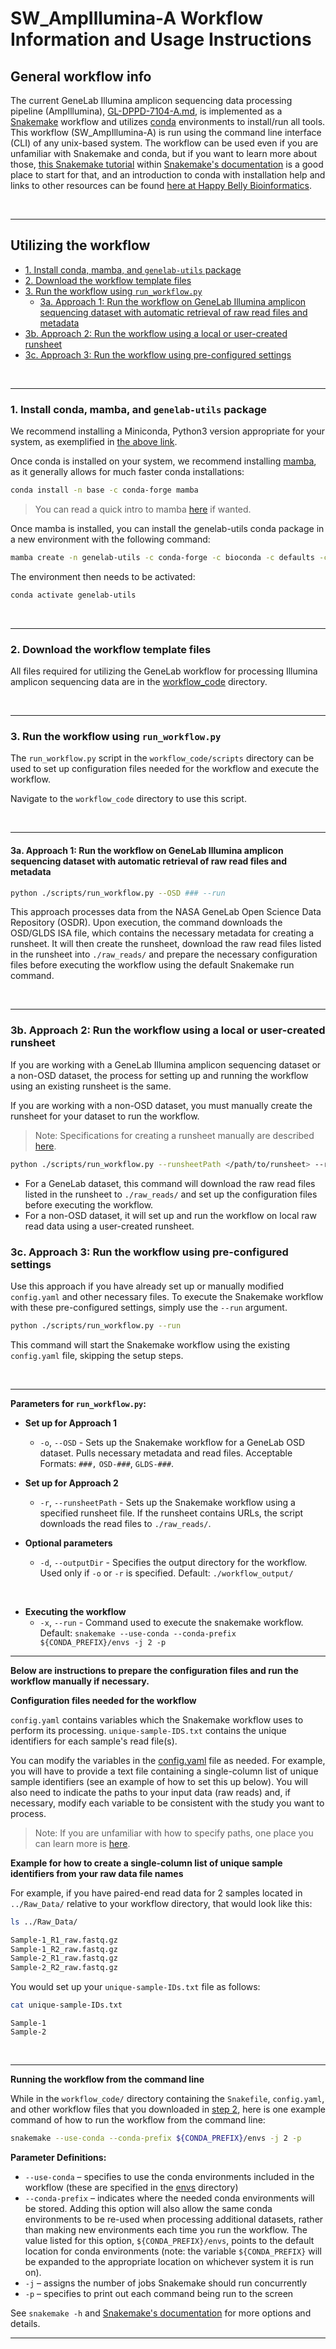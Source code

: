 # SW_AmpIllumina-A Workflow Information and Usage Instructions <!-- omit in toc -->


## General workflow info <!-- omit in toc -->
The current GeneLab Illumina amplicon sequencing data processing pipeline (AmpIllumina), [GL-DPPD-7104-A.md](../../Pipeline_GL-DPPD-7104_Versions/GL-DPPD-7104-A.md), is implemented as a [Snakemake](https://snakemake.readthedocs.io/en/stable/) workflow and utilizes [conda](https://docs.conda.io/en/latest/) environments to install/run all tools. This workflow (SW_AmpIllumina-A) is run using the command line interface (CLI) of any unix-based system. The workflow can be used even if you are unfamiliar with Snakemake and conda, but if you want to learn more about those, [this Snakemake tutorial](https://snakemake.readthedocs.io/en/stable/tutorial/tutorial.html) within [Snakemake's documentation](https://snakemake.readthedocs.io/en/stable/) is a good place to start for that, and an introduction to conda with installation help and links to other resources can be found [here at Happy Belly Bioinformatics](https://astrobiomike.github.io/unix/conda-intro).  

<br>

---

## Utilizing the workflow <!-- omit in toc -->

- [1. Install conda, mamba, and `genelab-utils` package](#1-install-conda-mamba-and-genelab-utils-package)
- [2. Download the workflow template files](#2-download-the-workflow-template-files)
- [3. Run the workflow using `run_workflow.py`](#3-run-the-workflow-using-run_workflowpy)
  - [3a. Approach 1: Run the workflow on GeneLab Illumina amplicon sequencing dataset with automatic retrieval of raw read files and metadata](#3a-approach-1-run-the-workflow-on-genelab-illumina-amplicon-sequencing-dataset-with-automatic-retrieval-of-raw-read-files-and-metadata)
- [3b. Approach 2: Run the workflow using a local or user-created runsheet](#3b-approach-2-run-the-workflow-using-a-local-or-user-created-runsheet)
- [3c. Approach 3: Run the workflow using pre-configured settings](#3c-approach-3-run-the-workflow-using-pre-configured-settings)


<br>

___

### 1. Install conda, mamba, and `genelab-utils` package
We recommend installing a Miniconda, Python3 version appropriate for your system, as exemplified in [the above link](https://astrobiomike.github.io/unix/conda-intro#getting-and-installing-conda).  

Once conda is installed on your system, we recommend installing [mamba](https://github.com/mamba-org/mamba#mamba), as it generally allows for much faster conda installations:

```bash
conda install -n base -c conda-forge mamba
```

> You can read a quick intro to mamba [here](https://astrobiomike.github.io/unix/conda-intro#bonus-mamba-no-5) if wanted.

Once mamba is installed, you can install the genelab-utils conda package in a new environment with the following command:

```bash
mamba create -n genelab-utils -c conda-forge -c bioconda -c defaults -c astrobiomike 'genelab-utils>=1.1.02'
```

The environment then needs to be activated:

```bash
conda activate genelab-utils
```

<br>

___

### 2. Download the workflow template files
All files required for utilizing the GeneLab workflow for processing Illumina amplicon sequencing data are in the [workflow_code](workflow_code) directory. 

<!-- To get a copy of the latest SW_AmpIllumina-A version on to your system, run the following command:

```bash
GL-get-workflow Amplicon-Illumina
```

This downloaded the workflow into a directory called `SW_AmpIllumina-*/`, with the workflow version number at the end.

> Note: If wanting an earlier version, the wanted version can be provided as an optional argument like so:
> ```bash
> GL-get-workflow Amplicon-Illumina --wanted-version 1.0.0
> ``` -->
>

<br>

___

### 3. Run the workflow using `run_workflow.py`

The `run_workflow.py` script in the `workflow_code/scripts` directory can be used to set up configuration files needed for the workflow and execute the workflow.

Navigate to the `workflow_code` directory to use this script.

<br>

___

#### 3a. Approach 1: Run the workflow on GeneLab Illumina amplicon sequencing dataset with automatic retrieval of raw read files and metadata

```bash
python ./scripts/run_workflow.py --OSD ### --run
```

This approach processes data from the NASA GeneLab Open Science Data Repository (OSDR). Upon execution, the command downloads the OSD/GLDS ISA file, which contains the necessary metadata for creating a runsheet. It will then create the runsheet, download the raw read files listed in the runsheet into `./raw_reads/` and prepare the necessary configuration files before executing the workflow using the default Snakemake run command.

<br>

___

### 3b. Approach 2: Run the workflow using a local or user-created runsheet

If you are working with a GeneLab Illumina amplicon sequencing dataset or a non-OSD dataset, the process for setting up and running the workflow using an existing runsheet is the same.

If you are working with a non-OSD dataset, you must manually create the runsheet for your dataset to run the workflow.

> Note: Specifications for creating a runsheet manually are described [here](examples/runsheet/README.md).

```bash
python ./scripts/run_workflow.py --runsheetPath </path/to/runsheet> --run
```

- For a GeneLab dataset, this command will download the raw read files listed in the runsheet to `./raw_reads/` and set up the configuration files before executing the workflow.
- For a non-OSD dataset, it will set up and run the workflow on local raw read data using a user-created runsheet.

### 3c. Approach 3: Run the workflow using pre-configured settings

Use this approach if you have already set up or manually modified `config.yaml` and other necessary files. To execute the Snakemake workflow with these pre-configured settings, simply use the `--run` argument.

```bash
python ./scripts/run_workflow.py --run
```

This command will start the Snakemake workflow using the existing `config.yaml` file, skipping the setup steps.

<br>

___

**Parameters for `run_workflow.py`:**


- **Set up for Approach 1**

  - `-o`, `--OSD` - Sets up the Snakemake workflow for a GeneLab OSD dataset. Pulls necessary metadata and read files. Acceptable Formats: `###,` `OSD-###`, `GLDS-###`.

- **Set up for Approach 2**

  - `-r`, `--runsheetPath` - Sets up the Snakemake workflow using a specified runsheet file. If the runsheet contains URLs, the script downloads the read files to `./raw_reads/`.

- **Optional parameters**

  - `-d`, `--outputDir` - Specifies the output directory for the workflow. Used only if `-o` or `-r` is specified. Default: `./workflow_output/`

<br>

- **Executing the workflow**
  - `-x`, `--run` - Command used to execute the snakemake workflow. Default: `snakemake --use-conda --conda-prefix ${CONDA_PREFIX}/envs -j 2 -p` 

___

**Below are instructions to prepare the configuration files and run the workflow manually if necessary.**

**Configuration files needed for the workflow**

`config.yaml` contains variables which the Snakemake workflow uses to perform its processing. `unique-sample-IDS.txt` contains the unique identifiers for each sample's read file(s).



You can modify the variables in the [config.yaml](workflow_code/config.yaml) file as needed. For example, you will have to provide a text file containing a single-column list of unique sample identifiers (see an example of how to set this up below). You will also need to indicate the paths to your input data (raw reads) and, if necessary, modify each variable to be consistent with the study you want to process. 

> Note: If you are unfamiliar with how to specify paths, one place you can learn more is [here](https://astrobiomike.github.io/unix/getting-started#the-unix-file-system-structure).  

**Example for how to create a single-column list of unique sample identifiers from your raw data file names**

For example, if you have paired-end read data for 2 samples located in `../Raw_Data/` relative to your workflow directory, that would look like this:

```bash
ls ../Raw_Data/
```

```bash
Sample-1_R1_raw.fastq.gz
Sample-1_R2_raw.fastq.gz
Sample-2_R1_raw.fastq.gz
Sample-2_R2_raw.fastq.gz
```

You would set up your `unique-sample-IDs.txt` file as follows:

```bash
cat unique-sample-IDs.txt
```

```
Sample-1
Sample-2
```

<br>

___


**Running the workflow from the command line**

While in the `workflow_code/` directory containing the `Snakefile`, `config.yaml`, and other workflow files that you downloaded in [step 2](#2-download-the-workflow-template-files), here is one example command of how to run the workflow from the command line:

```bash
snakemake --use-conda --conda-prefix ${CONDA_PREFIX}/envs -j 2 -p
```

**Parameter Definitions:**

* `--use-conda` – specifies to use the conda environments included in the workflow (these are specified in the [envs](workflow_code/envs) directory)
* `--conda-prefix` – indicates where the needed conda environments will be stored. Adding this option will also allow the same conda environments to be re-used when processing additional datasets, rather than making new environments each time you run the workflow. The value listed for this option, `${CONDA_PREFIX}/envs`, points to the default location for conda environments (note: the variable `${CONDA_PREFIX}` will be expanded to the appropriate location on whichever system it is run on).
* `-j` – assigns the number of jobs Snakemake should run concurrently
* `-p` – specifies to print out each command being run to the screen

See `snakemake -h` and [Snakemake's documentation](https://snakemake.readthedocs.io/en/stable/) for more options and details.

---